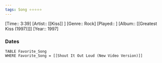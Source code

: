 ```yaml
---
tags: Song ⭐⭐⭐⭐⭐ 
---
```

[Time:: 3:39]
[Artist:: [[Kiss]] ]
[Genre:: Rock]
[Played:: ]
[Album:: [[Greatest Kiss (1997)]]]
[Year:: 1997]
### Dates
````dataview
TABLE Favorite_Song
WHERE Favorite_Song = [[Shout It Out Loud (New Video Version)]]
````